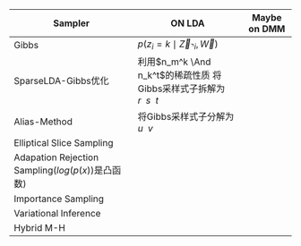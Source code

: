 | Sampler | ON LDA | Maybe on DMM |
| ------ | ------ | ------ |
| Gibbs| $p(z_i=k\mid \vec{Z}_{\urcorner i},\vec{W} )$ | | 中等文本 |
| SparseLDA-Gibbs优化 | 利用$n_m^k \And n_k^t$的稀疏性质 将Gibbs采样式子拆解为$r\ \ s \ \ t$|  |
| Alias-Method | 将Gibbs采样式子分解为$u\ \ v$|  | 
| Elliptical Slice Sampling | |  |
| Adapation Rejection Sampling($log(p(x))$是凸函数) | |  |
| Importance Sampling | |  |
| Variational Inference | |  |
| Hybrid M-H | |  |